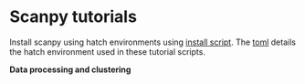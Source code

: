 # Scanpy tutorials

Install scanpy using hatch environments using [install script](install_hatch.ipynb). The [toml](pyproject.toml) details the hatch environment used in these tutorial scripts.  
  
**Data processing and clustering**
